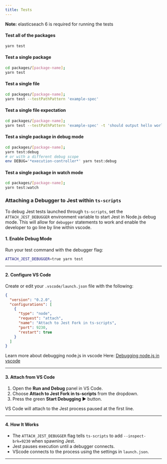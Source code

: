 ```yaml
---
title: Tests
---
```


**Note:** elasticseach 6 is required for running the tests

#### Test all of the packages

```sh
yarn test
```

#### Test a single package

```sh
cd packages/[package-name];
yarn test
```

#### Test a single file

```sh
cd packages/[package-name];
yarn test --testPathPattern 'example-spec'
```

#### Test a single file expectation

```sh
cd packages/[package-name];
yarn test --testPathPattern 'example-spec' -t 'should output hello world'
```

#### Test a single package in debug mode

```sh
cd packages/[package-name];
yarn test:debug
# or with a different debug scope
env DEBUG='*execution-controller*' yarn test:debug
```

#### Test a single package in watch mode

```sh
cd packages/[package-name];
yarn test:watch
```

### Attaching a Debugger to Jest within `ts-scripts`

To debug Jest tests launched through `ts-scripts`, set the `ATTACH_JEST_DEBUGGER` environment variable to start Jest in Node.js debug mode. This will allow for `debugger` statements to work and enable the developer to go line by line within vscode.

#### 1. Enable Debug Mode

Run your test command with the debugger flag:

```bash
ATTACH_JEST_DEBUGGER=true yarn test
```

---

#### 2. Configure VS Code

Create or edit your `.vscode/launch.json` file with the following:

```json
{
  "version": "0.2.0",
  "configurations": [
    {
      "type": "node",
      "request": "attach",
      "name": "Attach to Jest Fork in ts-scripts",
      "port": 9230,
      "restart": true
    }
  ]
}
```

Learn more about debugging node.js in vscode Here:
[Debugging node.js in vscode](https://code.visualstudio.com/docs/nodejs/nodejs-debugging)

---

#### 3. Attach from VS Code

1. Open the **Run and Debug** panel in VS Code.
2. Choose **Attach to Jest Fork in ts-scripts** from the dropdown.
3. Press the green **Start Debugging** ▶️ button.

VS Code will attach to the Jest process paused at the first line.

---

#### 4. How It Works

- The `ATTACH_JEST_DEBUGGER` flag tells `ts-scripts` to add `--inspect-brk=9230` when spawning Jest.
- Jest pauses execution until a debugger connects.
- VScode connects to the process using the settings in `launch.json`.

---
